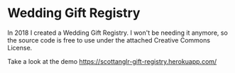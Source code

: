 # Wedding Gift Registry
In 2018 I created a Wedding Gift Registry. I won't be needing it anymore, so the source code is free to use under the attached Creative Commons License.

Take a look at the demo https://scottanglr-gift-registry.herokuapp.com/
